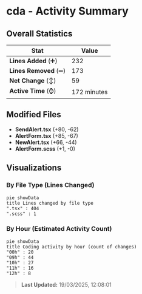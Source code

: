 # cda - Activity Summary 

## Overall Statistics

| Stat                   | Value                                                             |
| ---------------------- | ----------------------------------------------------------------- |
| **Lines Added** (➕)   | 232                                          |
| **Lines Removed** (➖) | 173                                        |
| **Net Change** (↕)    | 59                |
| **Active Time** (⌚)   | 172 minutes |


## Modified Files
- **SendAlert.tsx** (+80, -62)
- **AlertForm.tsx** (+85, -67)
- **NewAlert.tsx** (+66, -44)
- **AlertForm.scss** (+1, -0)

## Visualizations

### By File Type (Lines Changed)

```mermaid
pie showData
title Lines changed by file type
".tsx" : 404
".scss" : 1
```

### By Hour (Estimated Activity Count)

```mermaid
pie showData
title Coding activity by hour (count of changes)
"00h" : 20
"09h" : 44
"10h" : 27
"11h" : 16
"12h" : 8
```


> **Last Updated:** 19/03/2025, 12:08:01